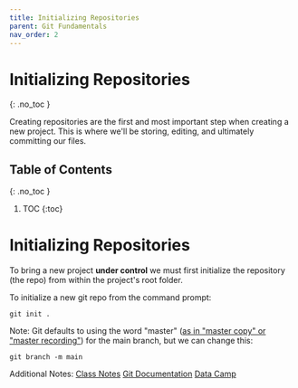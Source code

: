 ```yaml
---
title: Initializing Repositories
parent: Git Fundamentals 
nav_order: 2
---
```

<!-- prettier-ignore-start -->
# Initializing Repositories 
{: .no_toc }

Creating repositories are the first and most important step when creating a new project. This is where we'll be storing, editing, and ultimately committing our files.

## Table of Contents
{: .no_toc }

1. TOC
{:toc}

<!-- prettier-ignore-end -->
# Initializing Repositories
To bring a new project **under control** we must first initialize the repository (the repo) from within the project's root folder.

To initialize a new git repo from the command prompt: 
```
git init .
```

Note: Git defaults to using the word "master" ([as in "master copy" or "master recording"](https://git.github.io/rev_news/2020/07/29/edition-65/)) for the main branch, but we can change this:
```
git branch -m main
```

Additional Notes:
[Class Notes](https://learn.rrc.ca/d2l/le/content/645955/viewContent/10531988/View)
[Git Documentation](https://git-scm.com/book/en/v2/Git-Basics-Getting-a-Git-Repository)
[Data Camp](https://www.datacamp.com/tutorial/git-init)
